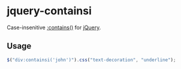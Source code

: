 # jquery-containsi

Case-insenitive [:contains()](https://api.jquery.com/contains-selector/) for [jQuery](http://jquery.com).

## Usage

``` javascript
$("div:containsi('john')").css("text-decoration", "underline");
```
